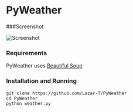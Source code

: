 PyWeather
=========

###Screenshot

![Screenshot](http://i.imgur.com/VyPKkX0.png)

### Requirements

PyWeather uses [Beautiful Soup](http://www.crummy.com/software/BeautifulSoup/)

### Installation and Running
```
git clone https://github.com/Lazar-T/PyWeather
cd PyWeather
python weather.py
```
